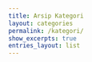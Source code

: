 ```yaml
---
title: Arsip Kategori
layout: categories
permalink: /kategori/
show_excerpts: true
entries_layout: list
---
```

